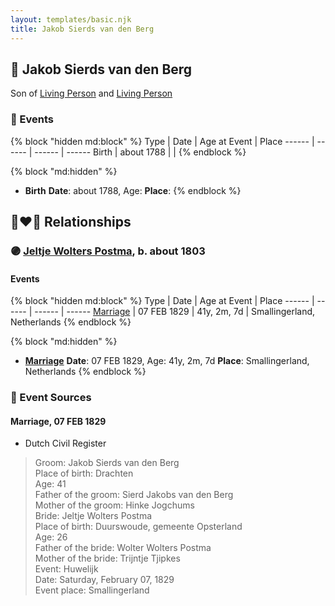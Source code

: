 ```yaml
---
layout: templates/basic.njk
title: Jakob Sierds van den Berg
---
```

## 🔵 Jakob Sierds van den Berg

Son of [Living Person](/people/4/44245164) and [Living Person](/people/3/32117924)

### 📆 Events

{% block "hidden md:block" %}
Type | Date | Age at Event | Place
------ | ------ | ------ | ------
Birth | about 1788 |  |
{% endblock %}

{% block "md:hidden" %}
- **Birth**
**Date**: about 1788, Age:
**Place**:
{% endblock %}

## 👩‍❤️‍👨 Relationships

### 🟣 [Jeltje Wolters Postma](/people/2/28342558), b. about 1803

#### Events

{% block "hidden md:block" %}
Type | Date | Age at Event | Place
------ | ------ | ------ | ------
[Marriage](#event-family-0-event-0) | 07 FEB 1829 | 41y, 2m, 7d | Smallingerland, Netherlands
{% endblock %}

{% block "md:hidden" %}
- **[Marriage](#event-family-0-event-0)**
**Date**: 07 FEB 1829, Age: 41y, 2m, 7d
**Place**: Smallingerland, Netherlands
{% endblock %}

### 📰 Event Sources

#### <a id="event-family-0-event-0"></a> Marriage, 07 FEB 1829
* Dutch Civil Register
>   
  > Groom: Jakob Sierds van den Berg  
  > Place of birth: Drachten  
  > Age: 41  
  > Father of the groom: Sierd Jakobs van den Berg  
  > Mother of the groom: Hinke Jogchums  
  > Bride: Jeltje Wolters Postma  
  > Place of birth: Duurswoude, gemeente Opsterland  
  > Age: 26  
  > Father of the bride: Wolter Wolters Postma  
  > Mother of the bride: Trijntje Tjipkes  
  > Event: Huwelijk  
  > Date: Saturday, February 07, 1829  
  > Event place: Smallingerland